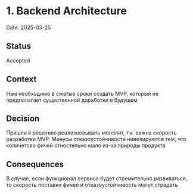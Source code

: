 # 1. Backend Architecture

Date: 2025-03-25

## Status

Accepted

## Context

Нам необходимо в сжатые сроки создать MVP, который не предполагает существенной доработки в будущем

## Decision

Пришли к решению реализоовывать монолит, т.к. важна скорость разработки MVP. Минусы отказоустойчивости нивелируются тем, что количетсво фичей отностельно мало из-за природы продукта 

## Consequences

В случае, если функционал сервиса будет стремительно развиваться, то скорость поставки фичей и отказоустойчивость могут страдать    
